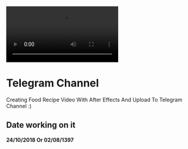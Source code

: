# ![](./sample.mp4)
# Telegram Channel

  Creating Food Recipe Video With After Effects And Upload To Telegram Channel :)



## Date working on it
#### 24/10/2018 Or 02/08/1397
